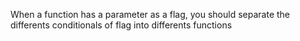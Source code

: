 When a function has a parameter as a flag, you should separate the differents conditionals of flag into differents functions